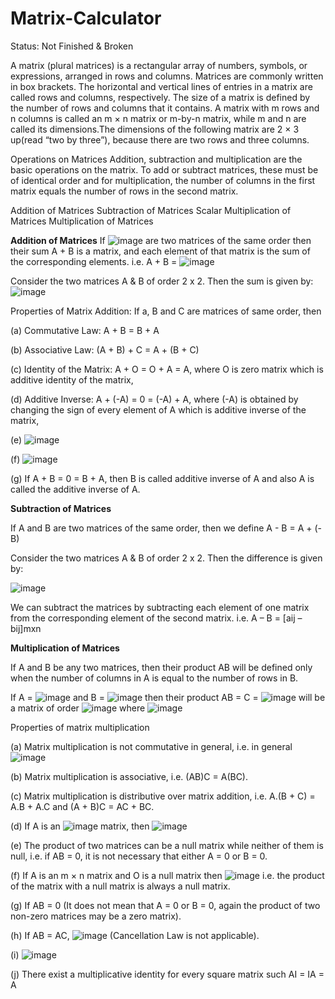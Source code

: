 # Matrix-Calculator
Status: Not Finished & Broken

A matrix (plural matrices) is a rectangular array of numbers, symbols, or expressions, arranged in rows and columns. Matrices are commonly written in box brackets. The horizontal and vertical lines of entries in a matrix are called rows and columns, respectively. The size of a matrix is defined by the number of rows and columns that it contains. A matrix with m rows and n columns is called an m × n matrix or m-by-n matrix, while m and n are called its dimensions.The dimensions of the following matrix are 2 × 3 up(read “two by three”), because there are two rows and three columns.

Operations on Matrices
Addition, subtraction and multiplication are the basic operations on the matrix. To add or subtract matrices, these must be of identical order and for multiplication, the number of columns in the first matrix equals the number of rows in the second matrix.

Addition of Matrices
Subtraction of Matrices
Scalar Multiplication of Matrices
Multiplication of Matrices    

**Addition of Matrices**
If ![image](https://user-images.githubusercontent.com/40406575/120177892-75ca8e00-c23b-11eb-98a2-c3cec3898b69.png) are two matrices of the same order then their sum A + B is a matrix, and each element of that matrix is the sum of the corresponding elements. i.e. A + B = ![image](https://user-images.githubusercontent.com/40406575/120177968-8c70e500-c23b-11eb-82d4-42b1293df7a5.png)


Consider the two matrices A & B of order 2 x 2. Then the sum is given by:
![image](https://user-images.githubusercontent.com/40406575/120178002-94c92000-c23b-11eb-862b-ce96b31edc2c.png)


Properties of Matrix Addition: If a, B and C are matrices of same order, then

(a) Commutative Law: A + B = B + A

(b) Associative Law:  (A + B) + C = A + (B + C)

(c) Identity of the Matrix: A + O =  O + A = A, where O is zero matrix which is additive identity of the matrix,

(d) Additive Inverse: A + (-A) = 0 = (-A) + A, where (-A) is obtained by changing the sign of every element of A which is additive inverse of the matrix,


(e) ![image](https://user-images.githubusercontent.com/40406575/120178049-a27ea580-c23b-11eb-8ba8-5af58e8de134.png)
    
(f) ![image](https://user-images.githubusercontent.com/40406575/120178060-a7435980-c23b-11eb-8ffe-63d5fd9de010.png)

(g) If A + B = 0 = B + A, then B is called additive inverse of A and also A is called the additive inverse of A.

**Subtraction of Matrices**

If A and B are two matrices of the same order, then we define A - B = A + (-B)

Consider the two matrices A & B of order 2 x 2. Then the difference is given by:

![image](https://user-images.githubusercontent.com/40406575/120178107-b5917580-c23b-11eb-866a-9d6887d2560b.png)

We can subtract the matrices by subtracting each element of one matrix from the corresponding element of the second matrix. i.e. A – B = [aij – bij]mxn

**Multiplication of Matrices**

If A and B be any two matrices, then their product AB will be defined only when the number of columns in A is equal to the number of rows in B.

If A = ![image](https://user-images.githubusercontent.com/40406575/120178214-d659cb00-c23b-11eb-8470-4e9ab6aedf92.png) and B = ![image](https://user-images.githubusercontent.com/40406575/120178276-ebcef500-c23b-11eb-94f6-85c8114eff77.png) then their product AB = C = ![image](https://user-images.githubusercontent.com/40406575/120178327-fc7f6b00-c23b-11eb-89f7-f1ededa6c653.png) will be a matrix of order ![image](https://user-images.githubusercontent.com/40406575/120178363-06a16980-c23c-11eb-8573-3f379ff114a2.png) where ![image](https://user-images.githubusercontent.com/40406575/120178391-0d2fe100-c23c-11eb-87be-88215bba9a06.png)

Properties of matrix multiplication

(a) Matrix multiplication is not commutative in general, i.e. in general ![image](https://user-images.githubusercontent.com/40406575/120178474-1f118400-c23c-11eb-8e6f-a092a216c847.png)

(b) Matrix multiplication is associative, i.e. (AB)C = A(BC).

(c) Matrix multiplication is distributive over matrix addition, i.e. A.(B + C) = A.B + A.C and (A + B)C = AC + BC.

(d) If A is an ![image](https://user-images.githubusercontent.com/40406575/120178588-3ea8ac80-c23c-11eb-9936-151de43c16fd.png) matrix, then ![image](https://user-images.githubusercontent.com/40406575/120178625-48caab00-c23c-11eb-97a8-245de8e7c829.png)

(e) The product of two matrices can be a null matrix while neither of them is null, i.e. if AB = 0, it is not necessary that either A = 0 or B = 0.

(f) If A is an m × n matrix and O is a null matrix then ![image](https://user-images.githubusercontent.com/40406575/120178715-5d0ea800-c23c-11eb-9898-09fded696836.png) i.e. the product of the matrix with a null matrix is always a null matrix.

(g) If AB = 0 (It does not mean that A = 0 or B = 0, again the product of two non-zero matrices may be a zero matrix).

(h) If AB = AC, ![image](https://user-images.githubusercontent.com/40406575/120178811-77488600-c23c-11eb-8241-c4a5ed4abfd1.png) (Cancellation Law is not applicable).

(i) ![image](https://user-images.githubusercontent.com/40406575/120178873-87f8fc00-c23c-11eb-9aa3-041a72f54d21.png)

(j) There exist a multiplicative identity for every square matrix such AI = IA = A


